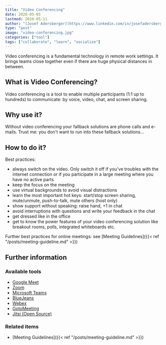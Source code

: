 ```yaml
---
title: "Video Conferencing"
date: 2020-05-05
lastmod: 2020-05-11
author: "[Josef Adersberger](https://www.linkedin.com/in/josefadersberger)"
type: "post"
image: "video-conferencing.jpg"
categories: ["tool"]
tags: ["collaborate", "learn", "socialize"]
---
```


Video conferencing is a fundamental technology in remote work settings. It brings teams close together even if there are huge physical distances in between.

<!--more-->

## What is Video Conferencing?

Video conferencing is a tool to enable multiple participants (1:1 up to hundreds) to communicate: by voice, video, chat, and screen sharing.

## Why use it?

Without video conferencing your fallback solutions are phone calls and e-mails. Trust me: you don't want to run into these fallback solutions...

## How to do it?

Best practices:

* always switch on the video. Only switch it off if you've troubles with the internet connection or if you participate in a large meeting where you have no active parts
* keep the focus on the meeting
* use virtual backgrounds to avoid visual distractions
* learn the most important hot keys: start/stop screen sharing, mute/unmute, push-to-talk, mute others (host only)
* show support without speaking: raise hand, +1 in chat
* avoid interruptions with questions and write your feedback in the chat
* get dressed like in the office
* get to know the power features of your video conferencing solution like breakout rooms, polls, integrated whiteboards etc.

Further best practices for online meetings: see [Meeting Guidelines]({{< ref "/posts/meeting-guideline.md" >}})

## Further information

### Available tools

* [Google Meet](https://meet.google.com)
* [Zoom](https://zoom.us/)
* [Microsoft Teams](https://www.microsoft.com/en-us/microsoft-365/microsoft-teams/group-chat-software)
* [BlueJeans](https://www.bluejeans.com)
* [Webex](https://www.webex.com)
* [GotoMeeting](https://www.gotomeeting.com)
* [Jitsi (Open Source)](https://jitsi.org)

### Related items 

* [Meeting Guidelines]({{< ref "/posts/meeting-guideline.md" >}})
